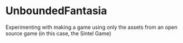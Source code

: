 # UnboundedFantasia
Experimenting with making a game using only the assets from an open source game (in this case, the Sintel Game)
